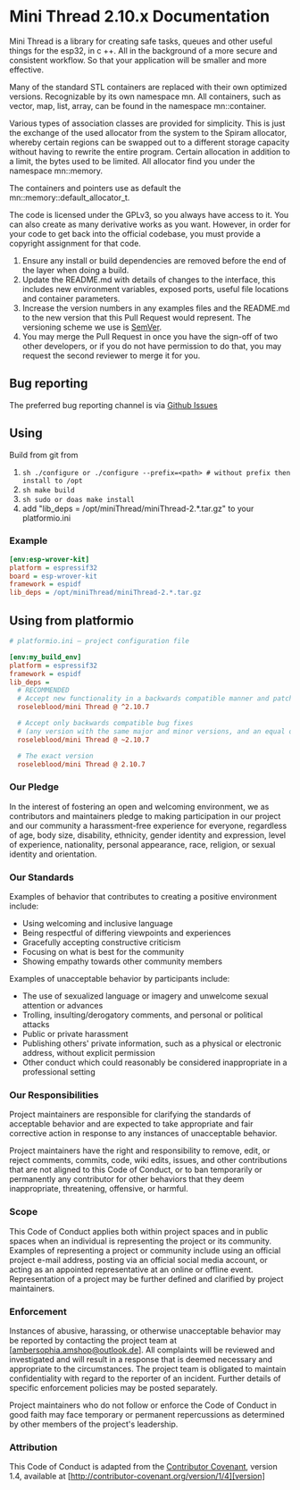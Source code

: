 # Mini Thread 2.10.x Documentation

Mini Thread is a library for creating safe tasks, queues and other useful things for the esp32, in c ++. All in the background of a more secure and consistent workflow. 
So that your application will be smaller and more effective.

Many of the standard STL containers are replaced with their own optimized versions. Recognizable by its own namespace mn.
All containers, such as vector, map, list, array, can be found in the namespace mn::container.

Various types of association classes are provided for simplicity. This is just the exchange of the used allocator from the system to the Spiram allocator, whereby certain regions can be swapped out to a different storage capacity without having to rewrite the entire program. 
Certain allocation in addition to a limit, the bytes used to be limited.
All allocator find you under the namespace mn::memory.

The containers and pointers use as default the mn::memory::default_allocator_t.

The code is licensed under the GPLv3, so you always have access to it. You can also create as many derivative works as you want. However, in order for your code to get back into the official codebase, you must provide a copyright assignment for that code.

1. Ensure any install or build dependencies are removed before the end of the layer when doing a 
   build.
2. Update the README.md with details of changes to the interface, this includes new environment 
   variables, exposed ports, useful file locations and container parameters.
3. Increase the version numbers in any examples files and the README.md to the new version that this
   Pull Request would represent. The versioning scheme we use is [SemVer](http://semver.org/).  
4. You may merge the Pull Request in once you have the sign-off of two other developers, or if you 
   do not have permission to do that, you may request the second reviewer to merge it for you.

## Bug reporting

The preferred bug reporting channel is via [Github Issues](https://github.com/RoseLeBlood/MiniThread/issues) 

## Using 
Build from git from
1. ```sh ./configure or ./configure --prefix=<path> # without prefix then install to /opt```
2. ```sh make build ```
3. ```sh sudo or doas make install ```
4. add  "lib_deps = /opt/miniThread/miniThread-2.*.tar.gz"  to your platformio.ini
 
### Example
```ini
[env:esp-wrover-kit]
platform = espressif32
board = esp-wrover-kit
framework = espidf
lib_deps = /opt/miniThread/miniThread-2.*.tar.gz

```
## Using from platformio
```ini
# platformio.ini – project configuration file

[env:my_build_env]
platform = espressif32
framework = espidf
lib_deps =
  # RECOMMENDED
  # Accept new functionality in a backwards compatible manner and patches
  roseleblood/mini Thread @ ^2.10.7

  # Accept only backwards compatible bug fixes
  # (any version with the same major and minor versions, and an equal or greater patch version)
  roseleblood/mini Thread @ ~2.10.7

  # The exact version
  roseleblood/mini Thread @ 2.10.7

```

### Our Pledge

In the interest of fostering an open and welcoming environment, we as
contributors and maintainers pledge to making participation in our project and
our community a harassment-free experience for everyone, regardless of age, body
size, disability, ethnicity, gender identity and expression, level of experience,
nationality, personal appearance, race, religion, or sexual identity and
orientation.

### Our Standards

Examples of behavior that contributes to creating a positive environment
include:

* Using welcoming and inclusive language
* Being respectful of differing viewpoints and experiences
* Gracefully accepting constructive criticism
* Focusing on what is best for the community
* Showing empathy towards other community members

Examples of unacceptable behavior by participants include:

* The use of sexualized language or imagery and unwelcome sexual attention or
advances
* Trolling, insulting/derogatory comments, and personal or political attacks
* Public or private harassment
* Publishing others' private information, such as a physical or electronic
  address, without explicit permission
* Other conduct which could reasonably be considered inappropriate in a
  professional setting


### Our Responsibilities

Project maintainers are responsible for clarifying the standards of acceptable
behavior and are expected to take appropriate and fair corrective action in
response to any instances of unacceptable behavior.

Project maintainers have the right and responsibility to remove, edit, or
reject comments, commits, code, wiki edits, issues, and other contributions
that are not aligned to this Code of Conduct, or to ban temporarily or
permanently any contributor for other behaviors that they deem inappropriate,
threatening, offensive, or harmful.

### Scope

This Code of Conduct applies both within project spaces and in public spaces
when an individual is representing the project or its community. Examples of
representing a project or community include using an official project e-mail
address, posting via an official social media account, or acting as an appointed
representative at an online or offline event. Representation of a project may be
further defined and clarified by project maintainers.

### Enforcement

Instances of abusive, harassing, or otherwise unacceptable behavior may be
reported by contacting the project team at [ambersophia.amshop@outlook.de]. All
complaints will be reviewed and investigated and will result in a response that
is deemed necessary and appropriate to the circumstances. The project team is
obligated to maintain confidentiality with regard to the reporter of an incident.
Further details of specific enforcement policies may be posted separately.

Project maintainers who do not follow or enforce the Code of Conduct in good
faith may face temporary or permanent repercussions as determined by other
members of the project's leadership.

### Attribution

This Code of Conduct is adapted from the [Contributor Covenant][homepage], version 1.4,
available at [http://contributor-covenant.org/version/1/4][version]

[homepage]: http://contributor-covenant.org
[version]: http://contributor-covenant.org/version/1/4/